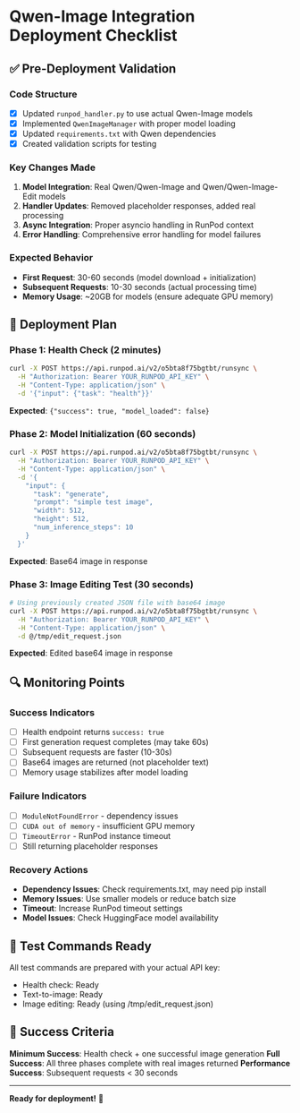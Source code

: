 # Qwen-Image Integration Deployment Checklist

## ✅ Pre-Deployment Validation

### Code Structure
- [x] Updated `runpod_handler.py` to use actual Qwen-Image models
- [x] Implemented `QwenImageManager` with proper model loading
- [x] Updated `requirements.txt` with Qwen dependencies
- [x] Created validation scripts for testing

### Key Changes Made
1. **Model Integration**: Real Qwen/Qwen-Image and Qwen/Qwen-Image-Edit models
2. **Handler Updates**: Removed placeholder responses, added real processing
3. **Async Integration**: Proper asyncio handling in RunPod context
4. **Error Handling**: Comprehensive error handling for model failures

### Expected Behavior
- **First Request**: 30-60 seconds (model download + initialization)
- **Subsequent Requests**: 10-30 seconds (actual processing time)
- **Memory Usage**: ~20GB for models (ensure adequate GPU memory)

## 🚀 Deployment Plan

### Phase 1: Health Check (2 minutes)
```bash
curl -X POST https://api.runpod.ai/v2/o5bta8f75bgtbt/runsync \
  -H "Authorization: Bearer YOUR_RUNPOD_API_KEY" \
  -H "Content-Type: application/json" \
  -d '{"input": {"task": "health"}}'
```
**Expected**: `{"success": true, "model_loaded": false}`

### Phase 2: Model Initialization (60 seconds)
```bash
curl -X POST https://api.runpod.ai/v2/o5bta8f75bgtbt/runsync \
  -H "Authorization: Bearer YOUR_RUNPOD_API_KEY" \
  -H "Content-Type: application/json" \
  -d '{
    "input": {
      "task": "generate",
      "prompt": "simple test image",
      "width": 512,
      "height": 512,
      "num_inference_steps": 10
    }
  }'
```
**Expected**: Base64 image in response

### Phase 3: Image Editing Test (30 seconds)
```bash
# Using previously created JSON file with base64 image
curl -X POST https://api.runpod.ai/v2/o5bta8f75bgtbt/runsync \
  -H "Authorization: Bearer YOUR_RUNPOD_API_KEY" \
  -H "Content-Type: application/json" \
  -d @/tmp/edit_request.json
```
**Expected**: Edited base64 image in response

## 🔍 Monitoring Points

### Success Indicators
- [ ] Health endpoint returns `success: true`
- [ ] First generation request completes (may take 60s)
- [ ] Subsequent requests are faster (10-30s)
- [ ] Base64 images are returned (not placeholder text)
- [ ] Memory usage stabilizes after model loading

### Failure Indicators
- [ ] `ModuleNotFoundError` - dependency issues
- [ ] `CUDA out of memory` - insufficient GPU memory
- [ ] `TimeoutError` - RunPod instance timeout
- [ ] Still returning placeholder responses

### Recovery Actions
- **Dependency Issues**: Check requirements.txt, may need pip install
- **Memory Issues**: Use smaller models or reduce batch size
- **Timeout**: Increase RunPod timeout settings
- **Model Issues**: Check HuggingFace model availability

## 📝 Test Commands Ready

All test commands are prepared with your actual API key:
- Health check: Ready
- Text-to-image: Ready  
- Image editing: Ready (using /tmp/edit_request.json)

## 🎯 Success Criteria

**Minimum Success**: Health check + one successful image generation
**Full Success**: All three phases complete with real images returned
**Performance Success**: Subsequent requests < 30 seconds

---

**Ready for deployment!** 🚀